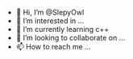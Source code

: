 - 👋 Hi, I’m @SlepyOwl
- 👀 I’m interested in ...
- 🌱 I’m currently learning с++
- 💞️ I’m looking to collaborate on ...
- 📫 How to reach me ...

<!---
SlepyOwl/SlepyOwl is a ✨ special ✨ repository because its `README.md` (this file) appears on your GitHub profile.
You can click the Preview link to take a look at your changes.
--->
